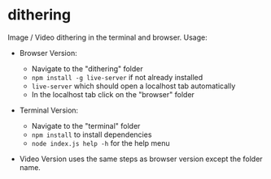 # dithering
Image / Video dithering in the terminal and browser. Usage:

- Browser Version: 
  - Navigate to the "dithering" folder
  - `npm install -g live-server` if not already installed
  - `live-server` which should open a localhost tab automatically
  - In the localhost tab click on the "browser" folder

- Terminal Version:
  - Navigate to the "terminal" folder
  - `npm install` to install dependencies
  - `node index.js help -h` for the help menu

- Video Version uses the same steps as browser version except the folder name.
